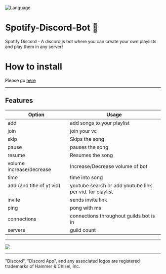 ![Language](https://img.shields.io/badge/license-MIT-brightgreen.svg?style=flat-square)

<!-- ![Banner](https://d235mwrq2dn9n5.cloudfront.net/wp-content/uploads/2016/05/02111544/spotify-260516.jpg) -->
# Spotify-Discord-Bot 🎵
Spotify Discord - A discord.js bot where you can create your own playlists and play them in any server!

# How to install
Please go [here](https://github.com/Spotify-Discord/spotify-discord-bot/wiki/Spotify-Bot-Installation-Tutorial)

---
<!--"Discord", "Discord App", and any associated logos are registered trademarks of Hammer & Chisel, inc. -->

## Features
| Option        | Usage         |
| ------------- |---------------|
| add           | add songs to your playlist |
| join          | join your vc               |
| skip          | Skips the song             |
| pause        | pauses the song     |
| resume         | Resumes the song      |
| volume increase/decrease       | Increase/Decrease volume of bot   |
| time       | time into song   |
| add (and title of yt vid)       | youtube search or add youtube link per vid. for playlist   |
| invite      | sends invite link   |
| ping      | pong with ms   |
| connections      | connections throughout guilds bot is in   |
| servers      | guild count   |



---

 <!--<a href="https://discord.gg/TsaGrwg"><img src="https://discordapp.com/api/guilds/304768817526210562/widget.png?style=banner2" alt="Discord server"></a> -->
 [![](https://discordapp.com/api/guilds/304768817526210562/embed.png?style=banner2)](https://discord.gg/TsaGrwg)
 
 ---
 "Discord", "Discord App", and any associated logos are registered trademarks of Hammer & Chisel, inc.

